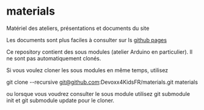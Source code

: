 materials
=========

Matériel des ateliers, présentations et documents du site

Les documents sont plus faciles à consulter sur ls  [github pages](http://devoxx4kidsfr.github.io/materials/)


Ce repository contient des sous modules (atelier Arduino en particulier). Il ne sont pas automatiquement clonés.

Si vous voulez cloner les sous modules en même temps, utilisez 
 
git clone --recursive git@github.com:Devoxx4KidsFR/materials.git materials

ou lorsque vous voudrez consulter le sous module utilisez git submodule init et git submodule update pour le cloner.